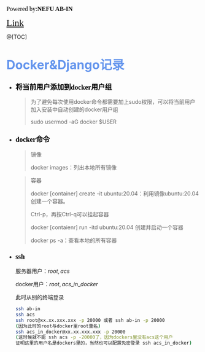 <font color=#000000	size=3 face=楷体>Powered by:**NEFU AB-IN**</font>

<font color=#FFA500 size=5 face=楷体>[Link](https://docs.docker.com/)</font>

@[TOC]

# <font color=#6495ED size=6 >Docker&Django记录</font>

* ### <font color=#000000 size=4 face=粗体>将当前用户添加到docker用户组</font>

  > 为了避免每次使用docker命令都需要加上sudo权限，可以将当前用户加入安装中自动创建的docker用户组
  >
  > sudo usermod -aG docker $USER

* ### <font color=#000000 size=4 face=粗体>docker命令</font>

  > 镜像
  >
  > docker images：列出本地所有镜像

  > 容器
  >
  > docker [container] create -it ubuntu:20.04：利用镜像ubuntu:20.04创建一个容器。
  >
  > Ctrl-p，再按Ctrl-q可以挂起容器
  >
  > docker [contaienr] run -itd ubuntu:20.04 创建并启动一个容器
  >
  > docker ps -a：查看本地的所有容器

* ### <font color=#000000 size=4 face=粗体>ssh</font>

  服务器用户：$root,acs$

  docker用户：$root,acs\_in\_docker$

  此时从别的终端登录

  ```bash
  ssh ab-in
  ssh acs
  ssh root@xx.xx.xxx.xxx -p 20000 或者 ssh ab-in -p 20000
  (因为此时的root与docker里root重名)
  ssh acs_in_docker@xx.xx.xxx.xxx -p 20000
  (这时候就不能 ssh acs -p -20000了，因为dockers里没有acs这个用户
  证明这里的用户名是dockers里的，当然也可以配置免密登录 ssh acs_in_docker)
  ```
  
  

